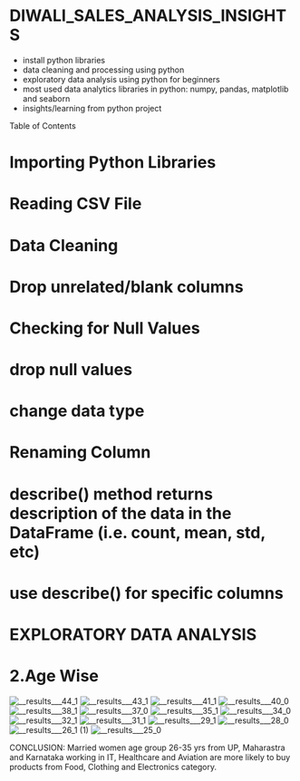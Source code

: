 # DIWALI_SALES_ANALYSIS_INSIGHTS

- install python libraries 
- data cleaning and processing using python
- exploratory data analysis using python for beginners 
- most used data analytics libraries in python: numpy, pandas, matplotlib and seaborn
- insights/learning from python project 

Table of Contents
# Importing Python Libraries
# Reading CSV File
# Data Cleaning
# Drop unrelated/blank columns
# Checking for Null Values
# drop null values
# change data type
# Renaming Column
# describe() method returns description of the data in the DataFrame (i.e. count, mean, std, etc)
# use describe() for specific columns
# EXPLORATORY DATA ANALYSIS
# 2.Age Wise

![__results___44_1](https://github.com/HOSHANGI/DIWALI_SALES_ANALYSIS_INSIGHTS/assets/118753140/2c43e024-5bde-4be6-b293-e1ee376e7ad3)
![__results___43_1](https://github.com/HOSHANGI/DIWALI_SALES_ANALYSIS_INSIGHTS/assets/118753140/78e86dcb-d732-458f-932c-ecf3d3f5a672)
![__results___41_1](https://github.com/HOSHANGI/DIWALI_SALES_ANALYSIS_INSIGHTS/assets/118753140/df39151a-054f-4099-a72d-fa9c7781bbee)
![__results___40_0](https://github.com/HOSHANGI/DIWALI_SALES_ANALYSIS_INSIGHTS/assets/118753140/9eb45418-7202-4ba3-a0cd-95dce6af4f37)
![__results___38_1](https://github.com/HOSHANGI/DIWALI_SALES_ANALYSIS_INSIGHTS/assets/118753140/2c503c5a-3852-4086-82be-bbf96612405b)
![__results___37_0](https://github.com/HOSHANGI/DIWALI_SALES_ANALYSIS_INSIGHTS/assets/118753140/7602fca7-42a1-49e5-86fb-4ae7937be3f3)
![__results___35_1](https://github.com/HOSHANGI/DIWALI_SALES_ANALYSIS_INSIGHTS/assets/118753140/521d5e43-715f-4f4c-9f38-83d20decc77d)
![__results___34_0](https://github.com/HOSHANGI/DIWALI_SALES_ANALYSIS_INSIGHTS/assets/118753140/339475ba-82fd-47d7-b7cf-95e863d172eb)
![__results___32_1](https://github.com/HOSHANGI/DIWALI_SALES_ANALYSIS_INSIGHTS/assets/118753140/510d1591-61a3-4bdc-a829-666132ae3c90)
![__results___31_1](https://github.com/HOSHANGI/DIWALI_SALES_ANALYSIS_INSIGHTS/assets/118753140/57f99639-e1c8-42d9-b16f-17397f4db552)
![__results___29_1](https://github.com/HOSHANGI/DIWALI_SALES_ANALYSIS_INSIGHTS/assets/118753140/201dacda-d90b-4841-915a-8a8fb5825a3e)
![__results___28_0](https://github.com/HOSHANGI/DIWALI_SALES_ANALYSIS_INSIGHTS/assets/118753140/05ebabbb-a6c9-4c73-b2da-960e6a46a8c1)
![__results___26_1 (1)](https://github.com/HOSHANGI/DIWALI_SALES_ANALYSIS_INSIGHTS/assets/118753140/677fc10b-64d6-4327-8d63-75ee859aa702)
![__results___25_0](https://github.com/HOSHANGI/DIWALI_SALES_ANALYSIS_INSIGHTS/assets/118753140/637363fa-9002-46c4-98db-4d78d7b322d0)

CONCLUSION:
Married women age group 26-35 yrs from UP, Maharastra and Karnataka working in IT, Healthcare and Aviation are more likely to buy products from Food, Clothing and Electronics category.

